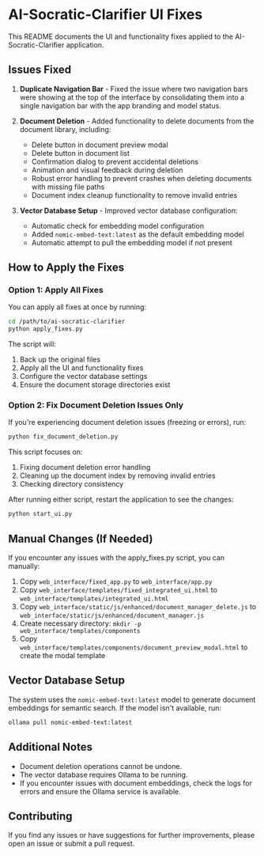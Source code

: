 # AI-Socratic-Clarifier UI Fixes

This README documents the UI and functionality fixes applied to the AI-Socratic-Clarifier application.

## Issues Fixed

1. **Duplicate Navigation Bar** - Fixed the issue where two navigation bars were showing at the top of the interface by consolidating them into a single navigation bar with the app branding and model status.

2. **Document Deletion** - Added functionality to delete documents from the document library, including:
   - Delete button in document preview modal
   - Delete button in document list
   - Confirmation dialog to prevent accidental deletions
   - Animation and visual feedback during deletion
   - Robust error handling to prevent crashes when deleting documents with missing file paths
   - Document index cleanup functionality to remove invalid entries

3. **Vector Database Setup** - Improved vector database configuration:
   - Automatic check for embedding model configuration
   - Added `nomic-embed-text:latest` as the default embedding model
   - Automatic attempt to pull the embedding model if not present

## How to Apply the Fixes

### Option 1: Apply All Fixes

You can apply all fixes at once by running:

```bash
cd /path/to/ai-socratic-clarifier
python apply_fixes.py
```

The script will:
1. Back up the original files
2. Apply all the UI and functionality fixes
3. Configure the vector database settings
4. Ensure the document storage directories exist

### Option 2: Fix Document Deletion Issues Only

If you're experiencing document deletion issues (freezing or errors), run:

```bash
python fix_document_deletion.py
```

This script focuses on:
1. Fixing document deletion error handling
2. Cleaning up the document index by removing invalid entries
3. Checking directory consistency

After running either script, restart the application to see the changes:

```bash
python start_ui.py
```

## Manual Changes (If Needed)

If you encounter any issues with the apply_fixes.py script, you can manually:

1. Copy `web_interface/fixed_app.py` to `web_interface/app.py`
2. Copy `web_interface/templates/fixed_integrated_ui.html` to `web_interface/templates/integrated_ui.html`
3. Copy `web_interface/static/js/enhanced/document_manager_delete.js` to `web_interface/static/js/enhanced/document_manager.js`
4. Create necessary directory: `mkdir -p web_interface/templates/components`
5. Copy `web_interface/templates/components/document_preview_modal.html` to create the modal template

## Vector Database Setup

The system uses the `nomic-embed-text:latest` model to generate document embeddings for semantic search. If the model isn't available, run:

```bash
ollama pull nomic-embed-text:latest
```

## Additional Notes

- Document deletion operations cannot be undone.
- The vector database requires Ollama to be running.
- If you encounter issues with document embeddings, check the logs for errors and ensure the Ollama service is available.

## Contributing

If you find any issues or have suggestions for further improvements, please open an issue or submit a pull request.
